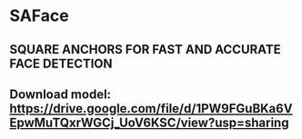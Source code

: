 # SAFace
## SQUARE ANCHORS FOR FAST AND ACCURATE FACE DETECTION
## Download model: https://drive.google.com/file/d/1PW9FGuBKa6VEpwMuTQxrWGCj_UoV6KSC/view?usp=sharing
